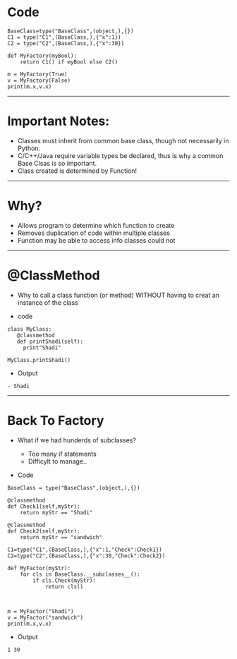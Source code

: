 # Code 
```
BaseClass=type("BaseClass",(object,),{})
C1 = type("C1",(BaseClass,),{"x":1})
C2 = type("C2",(BaseClass,),{"x":30})

def MyFactory(myBool):
    return C1() if myBool else C2()

m = MyFactory(True)
v = MyFactory(False)
print(m.x,v.x)
```
---
# Important Notes:
* Classes must inherit from common base class, though not necessarily in Python.
* C/C++/Java require variable types be declared, thus is why a common Base Clsas is so important.
* Class created is determined by Function!

---
# Why?
* Allows program to determine which function to create
* Removes duplication of code within multiple classes
* Function may be able to access info classes could not

---
# @ClassMethod
* Why to call a class function (or method) WITHOUT having to creat an instance of the class

* code
```
class MyClass:
   @classmethod
   def printShadi(self):
     print"Shadi"

MyClass.printShadi()
```
* Output
```
- Shadi
```
---
# Back To Factory
* What if we had hunderds of subclasses?
    * Too many if statements
    * Difficylt to manage..

* Code 
```
BaseClass = type("BaseClass",(object,),{})

@classmethod
def Check1(self,myStr):
    return myStr == "Shadi"

@classmethod
def Check2(self,myStr):
    return myStr == "sandwich"

C1=type("C1",(BaseClass,),{"x":1,"Check":Check1})
C2=type("C2",(BaseClass,),{"x":30,"Check":Check2})

def MyFactor(myStr):
    for cls in BaseClass.__subclasses__():
        if cls.Check(myStr):
            return cls()


    
m = MyFactor("Shadi")
v = MyFactor("sandwich")
print(m.x,v.x)

```

* Output 
```
1 30
```
